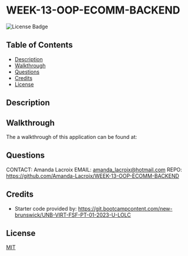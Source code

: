 # WEEK-13-OOP-ECOMM-BACKEND


  ![License Badge](https://img.shields.io/badge/License-MIT-yellow.svg)

  ## Table of Contents

  - [Description](#description)
  - [Walkthrough](#walkthrough)
  - [Questions](#questions)
  - [Credits](#credits)
  - [License](#license)

    
  ## Description
  
  
  ## Walkthrough 
  
  The a walkthrough of this application can be found at: 

  ## Questions
  CONTACT: Amanda Lacroix
  EMAIL: amanda_lacroix@hotmail.com
  REPO: https://github.com/Amanda-Lacroix/WEEK-13-OOP-ECOMM-BACKEND

  ## Credits
 - Starter code provided by: https://git.bootcampcontent.com/new-brunswick/UNB-VIRT-FSF-PT-01-2023-U-LOLC
 

  ## License
  [MIT]( https://opensource.org/licenses/MIT)
